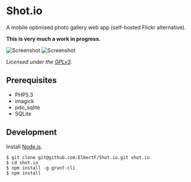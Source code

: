 Shot.io
=======

A mobile optimised photo gallery web app (self-hosted Flickr alternative).

**This is very much a work in progress.**

![Screenshot](https://raw.github.com/ElbertF/Shot.io/master/screenshots/screenshot-1.png)
![Screenshot](https://raw.github.com/ElbertF/Shot.io/master/screenshots/screenshot-2.png)

*Licensed under the [GPLv3](http://www.gnu.org/licenses/gpl-3.0.txt).*


Prerequisites
-------------

* PHP5.3
 * imagick
 * pdo_sqlite
* SQLite


Development
-----------

Install [Node.js](http://nodejs.org/).

```shell
$ git clone git@github.com:ElbertF/Shot.io.git shot.io
$ cd shot.io
$ npm install -g grunt-cli
$ npm install
```
